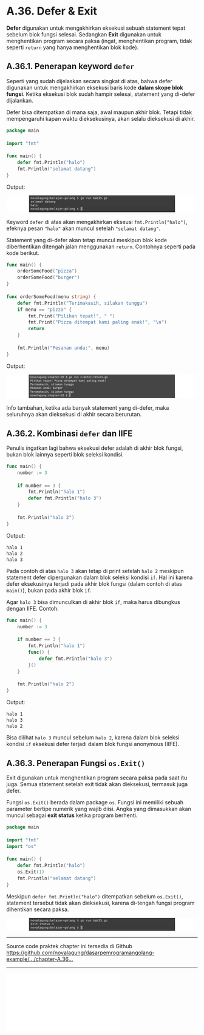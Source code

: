 # A.36. Defer & Exit

**Defer** digunakan untuk mengakhirkan eksekusi sebuah statement tepat sebelum blok fungsi selesai. Sedangkan **Exit** digunakan untuk menghentikan program secara paksa (ingat, menghentikan program, tidak seperti `return` yang hanya menghentikan blok kode).

## A.36.1. Penerapan keyword `defer`

Seperti yang sudah dijelaskan secara singkat di atas, bahwa defer digunakan untuk mengakhirkan eksekusi baris kode **dalam skope blok fungsi**. Ketika eksekusi blok sudah hampir selesai, statement yang di-defer dijalankan.

Defer bisa ditempatkan di mana saja, awal maupun akhir blok. Tetapi tidak mempengaruhi kapan waktu dieksekusinya, akan selalu dieksekusi di akhir.

```go
package main

import "fmt"

func main() {
    defer fmt.Println("halo")
    fmt.Println("selamat datang")
}
```

Output:

![Penerapan `defer`](images/A_defer_exit_1_defer.png)

Keyword `defer` di atas akan mengakhirkan ekseusi `fmt.Println("halo")`, efeknya pesan `"halo"` akan muncul setelah `"selamat datang"`.

Statement yang di-defer akan tetap muncul meskipun blok kode diberhentikan ditengah jalan menggunakan `return`. Contohnya seperti pada kode berikut.

```go
func main() {
    orderSomeFood("pizza")
    orderSomeFood("burger")
}

func orderSomeFood(menu string) {
    defer fmt.Println("Terimakasih, silakan tunggu")
	if menu == "pizza" {
        fmt.Print("Pilihan tepat!", " ")
		fmt.Print("Pizza ditempat kami paling enak!", "\n")
		return
	}

	fmt.Println("Pesanan anda:", menu)
}
```

Output:

![Penerapan `defer` dengan `return`](images/A_defer_exit_2_defer_return.png)

Info tambahan, ketika ada banyak statement yang di-defer, maka seluruhnya akan dieksekusi di akhir secara berurutan.

## A.36.2. Kombinasi `defer` dan IIFE

Penulis ingatkan lagi bahwa eksekusi defer adalah di akhir blok fungsi, bukan blok lainnya seperti blok seleksi kondisi.

```go
func main() {
    number := 3

    if number == 3 {
        fmt.Println("halo 1")
        defer fmt.Println("halo 3")
    }

    fmt.Println("halo 2")
}
```

Output:

```
halo 1
halo 2
halo 3
```

Pada contoh di atas `halo 3` akan tetap di print setelah `halo 2` meskipun statement defer dipergunakan dalam blok seleksi kondisi `if`. Hal ini karena defer eksekusinya terjadi pada akhir blok fungsi (dalam contoh di atas `main()`), bukan pada akhir blok `if`.

Agar `halo 3` bisa dimunculkan di akhir blok `if`, maka harus dibungkus dengan IIFE. Contoh:

```go
func main() {
    number := 3

    if number == 3 {
        fmt.Println("halo 1")
        func() {
            defer fmt.Println("halo 3")
        }()
    }

    fmt.Println("halo 2")
}
```

Output:

```
halo 1
halo 3
halo 2
```

Bisa dilihat `halo 3` muncul sebelum `halo 2`, karena dalam blok seleksi kondisi `if` eksekusi defer terjadi dalam blok fungsi anonymous (IIFE).

## A.36.3. Penerapan Fungsi `os.Exit()`

Exit digunakan untuk menghentikan program secara paksa pada saat itu juga. Semua statement setelah exit tidak akan dieksekusi, termasuk juga defer.

Fungsi `os.Exit()` berada dalam package `os`. Fungsi ini memiliki sebuah parameter bertipe numerik yang wajib diisi. Angka yang dimasukkan akan muncul sebagai **exit status** ketika program berhenti.

```go
package main

import "fmt"
import "os"

func main() {
    defer fmt.Println("halo")
    os.Exit(1)
    fmt.Println("selamat datang")
}
```

Meskipun `defer fmt.Println("halo")` ditempatkan sebelum `os.Exit()`, statement tersebut tidak akan dieksekusi, karena di-tengah fungsi program dihentikan secara paksa.

![Penerapan `exit`](images/A_defer_exit_3_exit.png)

---

<div class="source-code-link">
    <div class="source-code-link-message">Source code praktek chapter ini tersedia di Github</div>
    <a href="https://github.com/novalagung/dasarpemrogramangolang-example/tree/master/chapter-A.36-defer-exit">https://github.com/novalagung/dasarpemrogramangolang-example/.../chapter-A.36...</a>
</div>

---

<iframe src="partial/ebooks.html" class="partial-ebooks-wrapper" frameborder="0" scrolling="no"></iframe>
